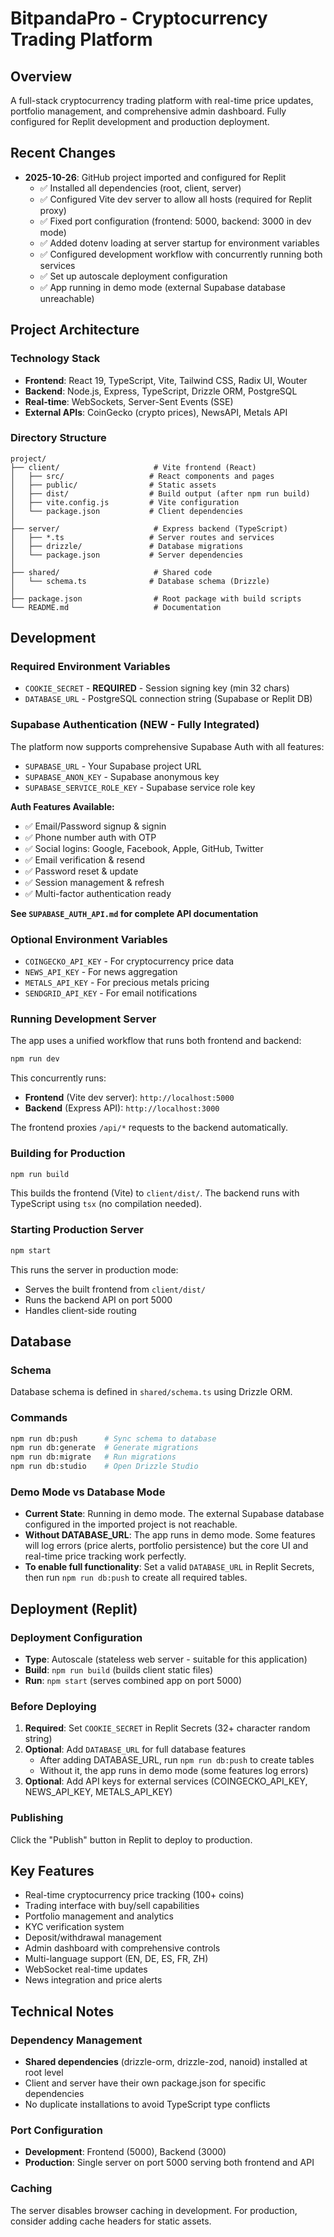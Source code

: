 # BitpandaPro - Cryptocurrency Trading Platform

## Overview
A full-stack cryptocurrency trading platform with real-time price updates, portfolio management, and comprehensive admin dashboard. Fully configured for Replit development and production deployment.

## Recent Changes
- **2025-10-26**: GitHub project imported and configured for Replit
  - ✅ Installed all dependencies (root, client, server)
  - ✅ Configured Vite dev server to allow all hosts (required for Replit proxy)
  - ✅ Fixed port configuration (frontend: 5000, backend: 3000 in dev mode)
  - ✅ Added dotenv loading at server startup for environment variables
  - ✅ Configured development workflow with concurrently running both services
  - ✅ Set up autoscale deployment configuration
  - ✅ App running in demo mode (external Supabase database unreachable)

## Project Architecture

### Technology Stack
- **Frontend**: React 19, TypeScript, Vite, Tailwind CSS, Radix UI, Wouter
- **Backend**: Node.js, Express, TypeScript, Drizzle ORM, PostgreSQL
- **Real-time**: WebSockets, Server-Sent Events (SSE)
- **External APIs**: CoinGecko (crypto prices), NewsAPI, Metals API

### Directory Structure
```
project/
├── client/                     # Vite frontend (React)
│   ├── src/                   # React components and pages
│   ├── public/                # Static assets
│   ├── dist/                  # Build output (after npm run build)
│   ├── vite.config.js         # Vite configuration
│   └── package.json           # Client dependencies
│
├── server/                     # Express backend (TypeScript)
│   ├── *.ts                   # Server routes and services
│   ├── drizzle/               # Database migrations
│   └── package.json           # Server dependencies
│
├── shared/                     # Shared code
│   └── schema.ts              # Database schema (Drizzle)
│
├── package.json                # Root package with build scripts
└── README.md                   # Documentation
```

## Development

### Required Environment Variables
- `COOKIE_SECRET` - **REQUIRED** - Session signing key (min 32 chars)
- `DATABASE_URL` - PostgreSQL connection string (Supabase or Replit DB)

### Supabase Authentication (NEW - Fully Integrated)
The platform now supports comprehensive Supabase Auth with all features:
- `SUPABASE_URL` - Your Supabase project URL
- `SUPABASE_ANON_KEY` - Supabase anonymous key  
- `SUPABASE_SERVICE_ROLE_KEY` - Supabase service role key

**Auth Features Available:**
- ✅ Email/Password signup & signin
- ✅ Phone number auth with OTP
- ✅ Social logins: Google, Facebook, Apple, GitHub, Twitter
- ✅ Email verification & resend
- ✅ Password reset & update
- ✅ Session management & refresh
- ✅ Multi-factor authentication ready

**See `SUPABASE_AUTH_API.md` for complete API documentation**

### Optional Environment Variables
- `COINGECKO_API_KEY` - For cryptocurrency price data
- `NEWS_API_KEY` - For news aggregation
- `METALS_API_KEY` - For precious metals pricing
- `SENDGRID_API_KEY` - For email notifications

### Running Development Server
The app uses a unified workflow that runs both frontend and backend:
```bash
npm run dev
```

This concurrently runs:
- **Frontend** (Vite dev server): `http://localhost:5000`
- **Backend** (Express API): `http://localhost:3000`

The frontend proxies `/api/*` requests to the backend automatically.

### Building for Production
```bash
npm run build
```

This builds the frontend (Vite) to `client/dist/`. The backend runs with TypeScript using `tsx` (no compilation needed).

### Starting Production Server
```bash
npm start
```

This runs the server in production mode:
- Serves the built frontend from `client/dist/`
- Runs the backend API on port 5000
- Handles client-side routing

## Database

### Schema
Database schema is defined in `shared/schema.ts` using Drizzle ORM.

### Commands
```bash
npm run db:push      # Sync schema to database
npm run db:generate  # Generate migrations
npm run db:migrate   # Run migrations
npm run db:studio    # Open Drizzle Studio
```

### Demo Mode vs Database Mode
- **Current State**: Running in demo mode. The external Supabase database configured in the imported project is not reachable.
- **Without DATABASE_URL**: The app runs in demo mode. Some features will log errors (price alerts, portfolio persistence) but the core UI and real-time price tracking work perfectly.
- **To enable full functionality**: Set a valid `DATABASE_URL` in Replit Secrets, then run `npm run db:push` to create all required tables.

## Deployment (Replit)

### Deployment Configuration
- **Type**: Autoscale (stateless web server - suitable for this application)
- **Build**: `npm run build` (builds client static files)
- **Run**: `npm start` (serves combined app on port 5000)

### Before Deploying
1. **Required**: Set `COOKIE_SECRET` in Replit Secrets (32+ character random string)
2. **Optional**: Add `DATABASE_URL` for full database features
   - After adding DATABASE_URL, run `npm run db:push` to create tables
   - Without it, the app runs in demo mode (some features log errors)
3. **Optional**: Add API keys for external services (COINGECKO_API_KEY, NEWS_API_KEY, METALS_API_KEY)

### Publishing
Click the "Publish" button in Replit to deploy to production.

## Key Features
- Real-time cryptocurrency price tracking (100+ coins)
- Trading interface with buy/sell capabilities
- Portfolio management and analytics
- KYC verification system
- Deposit/withdrawal management
- Admin dashboard with comprehensive controls
- Multi-language support (EN, DE, ES, FR, ZH)
- WebSocket real-time updates
- News integration and price alerts

## Technical Notes

### Dependency Management
- **Shared dependencies** (drizzle-orm, drizzle-zod, nanoid) installed at root level
- Client and server have their own package.json for specific dependencies
- No duplicate installations to avoid TypeScript type conflicts

### Port Configuration
- **Development**: Frontend (5000), Backend (3000)
- **Production**: Single server on port 5000 serving both frontend and API

### Caching
The server disables browser caching in development. For production, consider adding cache headers for static assets.

